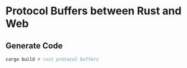 # Protocol Buffers between Rust and Web

## Generate Code

```bash
cargo build # rust protocol buffers
```